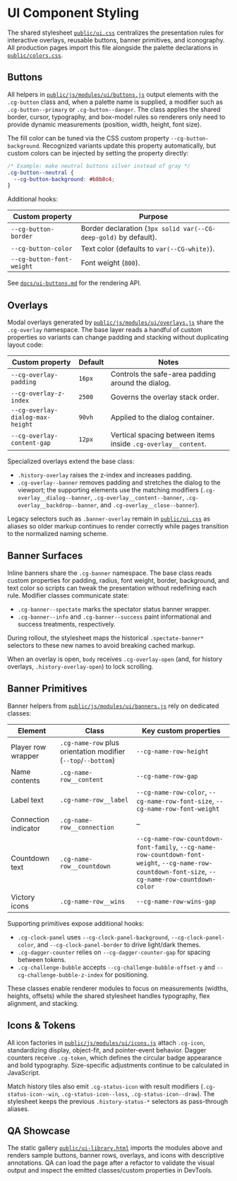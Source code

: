 # UI Component Styling

The shared stylesheet [`public/ui.css`](../public/ui.css) centralizes the presentation rules for interactive overlays, reusable buttons, banner primitives, and iconography. All production pages import this file alongside the palette declarations in [`public/colors.css`](../public/colors.css).

## Buttons

All helpers in [`public/js/modules/ui/buttons.js`](../public/js/modules/ui/buttons.js) output elements with the `.cg-button` class and, when a palette name is supplied, a modifier such as `.cg-button--primary` or `.cg-button--danger`. The class applies the shared border, cursor, typography, and box-model rules so renderers only need to provide dynamic measurements (position, width, height, font size).

The fill color can be tuned via the CSS custom property `--cg-button-background`. Recognized variants update this property automatically, but custom colors can be injected by setting the property directly:

```css
/* Example: make neutral buttons silver instead of gray */
.cg-button--neutral {
  --cg-button-background: #b8b8c4;
}
```

Additional hooks:

| Custom property | Purpose |
| --- | --- |
| `--cg-button-border` | Border declaration (`3px solid var(--CG-deep-gold)` by default). |
| `--cg-button-color` | Text color (defaults to `var(--CG-white)`). |
| `--cg-button-font-weight` | Font weight (`800`). |

See [`docs/ui-buttons.md`](./ui-buttons.md) for the rendering API.

## Overlays

Modal overlays generated by [`public/js/modules/ui/overlays.js`](../public/js/modules/ui/overlays.js) share the `.cg-overlay` namespace. The base layer reads a handful of custom properties so variants can change padding and stacking without duplicating layout code:

| Custom property | Default | Notes |
| --- | --- | --- |
| `--cg-overlay-padding` | `16px` | Controls the safe-area padding around the dialog. |
| `--cg-overlay-z-index` | `2500` | Governs the overlay stack order. |
| `--cg-overlay-dialog-max-height` | `90vh` | Applied to the dialog container. |
| `--cg-overlay-content-gap` | `12px` | Vertical spacing between items inside `.cg-overlay__content`. |

Specialized overlays extend the base class:

- `.history-overlay` raises the z-index and increases padding.
- `.cg-overlay--banner` removes padding and stretches the dialog to the viewport; the supporting elements use the matching modifiers (`.cg-overlay__dialog--banner`, `.cg-overlay__content--banner`, `.cg-overlay__backdrop--banner`, and `.cg-overlay__close--banner`).

Legacy selectors such as `.banner-overlay` remain in [`public/ui.css`](../public/ui.css) as aliases so older markup continues to render correctly while pages transition to the normalized naming scheme.

## Banner Surfaces

Inline banners share the `.cg-banner` namespace. The base class reads custom properties for padding, radius, font weight, border, background, and text color so scripts can tweak the presentation without redefining each rule. Modifier classes communicate state:

- `.cg-banner--spectate` marks the spectator status banner wrapper.
- `.cg-banner--info` and `.cg-banner--success` paint informational and success treatments, respectively.

During rollout, the stylesheet maps the historical `.spectate-banner*` selectors to these new names to avoid breaking cached markup.

When an overlay is open, `body` receives `.cg-overlay-open` (and, for history overlays, `.history-overlay-open`) to lock scrolling.

## Banner Primitives

Banner helpers from [`public/js/modules/ui/banners.js`](../public/js/modules/ui/banners.js) rely on dedicated classes:

| Element | Class | Key custom properties |
| --- | --- | --- |
| Player row wrapper | `.cg-name-row` plus orientation modifier (`--top`/`--bottom`) | `--cg-name-row-height` |
| Name contents | `.cg-name-row__content` | `--cg-name-row-gap` |
| Label text | `.cg-name-row__label` | `--cg-name-row-color`, `--cg-name-row-font-size`, `--cg-name-row-font-weight` |
| Connection indicator | `.cg-name-row__connection` | – |
| Countdown text | `.cg-name-row__countdown` | `--cg-name-row-countdown-font-family`, `--cg-name-row-countdown-font-weight`, `--cg-name-row-countdown-font-size`, `--cg-name-row-countdown-color` |
| Victory icons | `.cg-name-row__wins` | `--cg-name-row-wins-gap` |

Supporting primitives expose additional hooks:

- `.cg-clock-panel` uses `--cg-clock-panel-background`, `--cg-clock-panel-color`, and `--cg-clock-panel-border` to drive light/dark themes.
- `.cg-dagger-counter` relies on `--cg-dagger-counter-gap` for spacing between tokens.
- `.cg-challenge-bubble` accepts `--cg-challenge-bubble-offset-y` and `--cg-challenge-bubble-z-index` for positioning.

These classes enable renderer modules to focus on measurements (widths, heights, offsets) while the shared stylesheet handles typography, flex alignment, and stacking.

## Icons & Tokens

All icon factories in [`public/js/modules/ui/icons.js`](../public/js/modules/ui/icons.js) attach `.cg-icon`, standardizing display, object-fit, and pointer-event behavior. Dagger counters receive `.cg-token`, which defines the circular badge appearance and bold typography. Size-specific adjustments continue to be calculated in JavaScript.

Match history tiles also emit `.cg-status-icon` with result modifiers (`.cg-status-icon--win`, `.cg-status-icon--loss`, `.cg-status-icon--draw`). The stylesheet keeps the previous `.history-status-*` selectors as pass-through aliases.

## QA Showcase

The static gallery [`public/ui-library.html`](../public/ui-library.html) imports the modules above and renders sample buttons, banner rows, overlays, and icons with descriptive annotations. QA can load the page after a refactor to validate the visual output and inspect the emitted classes/custom properties in DevTools.
